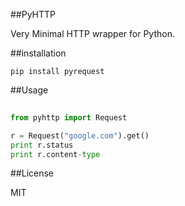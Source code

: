 ##PyHTTP

Very Minimal HTTP wrapper for Python.

##installation
```
pip install pyrequest
```

##Usage

```python
  
from pyhttp import Request

r = Request("google.com").get()
print r.status
print r.content-type

```

##License

MIT